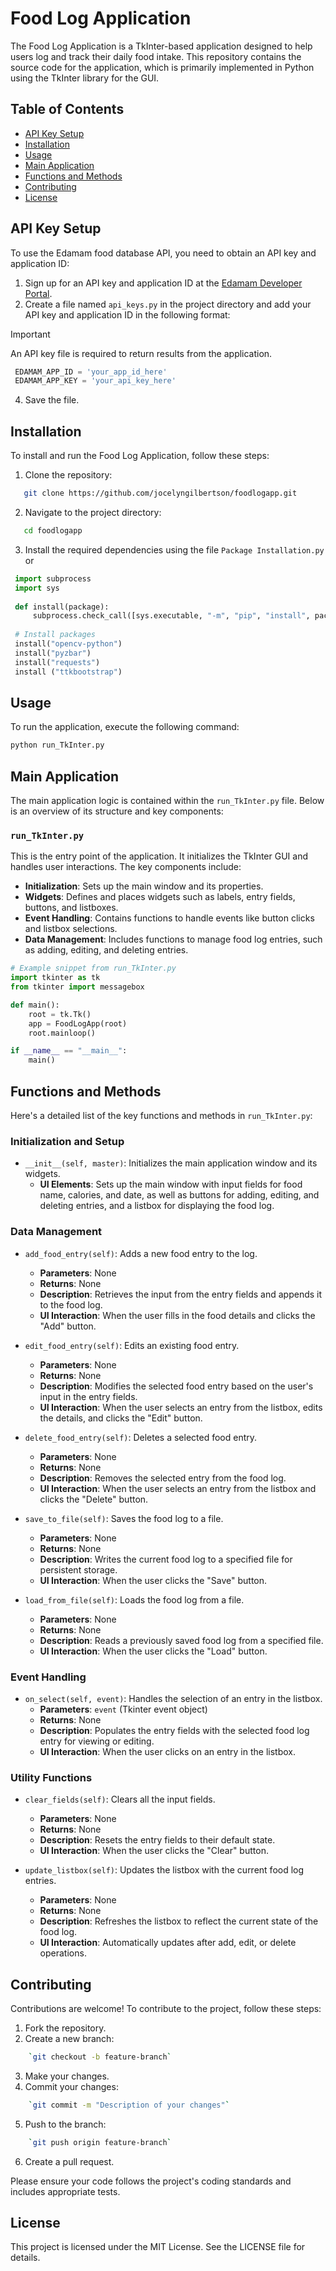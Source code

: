 # Food Log Application
The Food Log Application is a TkInter-based application designed to help users log and track their daily food intake. This repository contains the source code for the application, which is primarily implemented in Python using the TkInter library for the GUI.

## Table of Contents

- [API Key Setup](#api-key-setup)
- [Installation](#installation)
- [Usage](#usage)
- [Main Application](#main-application)
- [Functions and Methods](#functions-and-methods)
- [Contributing](#contributing)
- [License](#license)

## API Key Setup

To use the Edamam food database API, you need to obtain an API key and application ID:

1. Sign up for an API key and application ID at the [Edamam Developer Portal](https://developer.edamam.com/).
2. Create a file named `api_keys.py` in the project directory and add your API key and application ID in the following format:
> [!IMPORTANT]
> An API key file is required to return results from the application.

 ```python
  EDAMAM_APP_ID = 'your_app_id_here'
  EDAMAM_APP_KEY = 'your_api_key_here'
``` 
4. Save the file.

## Installation

To install and run the Food Log Application, follow these steps:

1. Clone the repository:
 ```bash
    git clone https://github.com/jocelyngilbertson/foodlogapp.git
 ``` 
2. Navigate to the project directory:
 ```bash
    cd foodlogapp
 ``` 
3. Install the required dependencies using the file ```Package Installation.py``` or 
 ```python
  import subprocess
  import sys
   
  def install(package):
      subprocess.check_call([sys.executable, "-m", "pip", "install", package])
   
  # Install packages
  install("opencv-python")
  install("pyzbar")
  install("requests")
  install ("ttkbootstrap")
``` 
## Usage

To run the application, execute the following command:

```bash
python run_TkInter.py
``` 

## Main Application

The main application logic is contained within the `run_TkInter.py` file. Below is an overview of its structure and key components:

### `run_TkInter.py`

This is the entry point of the application. It initializes the TkInter GUI and handles user interactions. The key components include:

-   **Initialization**: Sets up the main window and its properties.
-   **Widgets**: Defines and places widgets such as labels, entry fields, buttons, and listboxes.
-   **Event Handling**: Contains functions to handle events like button clicks and listbox selections.
-   **Data Management**: Includes functions to manage food log entries, such as adding, editing, and deleting entries.

```python
# Example snippet from run_TkInter.py
import tkinter as tk
from tkinter import messagebox

def main():
    root = tk.Tk()
    app = FoodLogApp(root)
    root.mainloop()

if __name__ == "__main__":
    main()
``` 

## Functions and Methods

Here's a detailed list of the key functions and methods in `run_TkInter.py`:

### Initialization and Setup

-   `__init__(self, master)`: Initializes the main application window and its widgets.
    -   **UI Elements**: Sets up the main window with input fields for food name, calories, and date, as well as buttons for adding, editing, and deleting entries, and a listbox for displaying the food log.
        

### Data Management

-   `add_food_entry(self)`: Adds a new food entry to the log.
    
    -   **Parameters**: None
    -   **Returns**: None
    -   **Description**: Retrieves the input from the entry fields and appends it to the food log.
    -   **UI Interaction**: When the user fills in the food details and clicks the "Add" button.
        
-   `edit_food_entry(self)`: Edits an existing food entry.
    
    -   **Parameters**: None
    -   **Returns**: None
    -   **Description**: Modifies the selected food entry based on the user's input in the entry fields.
    -   **UI Interaction**: When the user selects an entry from the listbox, edits the details, and clicks the "Edit" button.
        
-   `delete_food_entry(self)`: Deletes a selected food entry.
    
    -   **Parameters**: None
    -   **Returns**: None
    -   **Description**: Removes the selected entry from the food log.
    -   **UI Interaction**: When the user selects an entry from the listbox and clicks the "Delete" button.
        
-   `save_to_file(self)`: Saves the food log to a file.
    
    -   **Parameters**: None
    -   **Returns**: None
    -   **Description**: Writes the current food log to a specified file for persistent storage.
    -   **UI Interaction**: When the user clicks the "Save" button.
            
-   `load_from_file(self)`: Loads the food log from a file.
    
    -   **Parameters**: None
    -   **Returns**: None
    -   **Description**: Reads a previously saved food log from a specified file.
    -   **UI Interaction**: When the user clicks the "Load" button.        

### Event Handling

-   `on_select(self, event)`: Handles the selection of an entry in the listbox.
    -   **Parameters**: `event` (Tkinter event object)
    -   **Returns**: None
    -   **Description**: Populates the entry fields with the selected food log entry for viewing or editing.
    -   **UI Interaction**: When the user clicks on an entry in the listbox.        

### Utility Functions

-   `clear_fields(self)`: Clears all the input fields.
    
    -   **Parameters**: None
    -   **Returns**: None
    -   **Description**: Resets the entry fields to their default state.
    -   **UI Interaction**: When the user clicks the "Clear" button.
        
-   `update_listbox(self)`: Updates the listbox with the current food log entries.
    
    -   **Parameters**: None
    -   **Returns**: None
    -   **Description**: Refreshes the listbox to reflect the current state of the food log.
    -   **UI Interaction**: Automatically updates after add, edit, or delete operations.
        

## Contributing

Contributions are welcome! To contribute to the project, follow these steps:

1.  Fork the repository.
2.  Create a new branch:
    
```bash
    `git checkout -b feature-branch`
```
    
3.  Make your changes.
4.  Commit your changes:
    
```bash
    `git commit -m "Description of your changes"`
```
    
5.  Push to the branch:
    
```bash
    `git push origin feature-branch`
```
    
6.  Create a pull request.

Please ensure your code follows the project's coding standards and includes appropriate tests.

## License

This project is licensed under the MIT License. See the LICENSE file for details.
